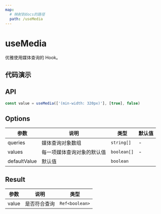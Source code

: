 ```yaml
---
map:
  # 映射到docs的路径
  path: /useMedia
---
```


# useMedia

优雅使用媒体查询的 Hook。

## 代码演示

<demo src="./demo/demo.vue"
  language="vue"
  title="基本用法"
  desc="用于媒体查询-最小尺寸320px"> </demo>

## API

```javascript
const value = useMedia(['(min-width: 320px)'], [true], false)
```

## Options

| 参数         | 说明                       | 类型        | 默认值 |
| ------------ | -------------------------- | ----------- | ------ |
| queries      | 媒体查询对象数组           | `string[]`  | -      |
| values       | 每一项媒体查询对象的默认值 | `boolean[]` | -      |
| defaultValue | 默认值                     | `boolean`   |

## Result

| 参数  | 说明         | 类型           |
| ----- | ------------ | -------------- |
| value | 是否符合查询 | `Ref<boolean>` |
